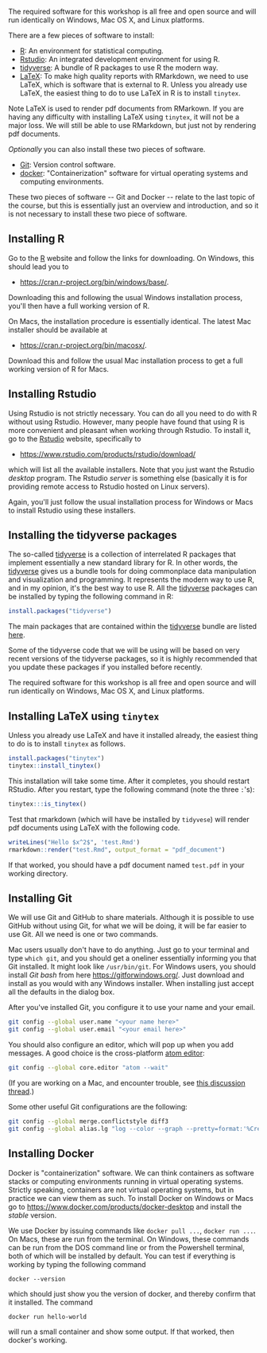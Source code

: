 The required software for this workshop is all free and open source and will run identically on Windows, Mac OS X, and Linux platforms.

There are a few pieces of software to install:

-   [R](https://www.r-project.org/): An environment for statistical
    computing.
-   [Rstudio](https://www.rstudio.com/): An integrated development
    environment for using R.
-   [tidyverse](https://www.tidyverse.org/): A bundle of R packages to
    use R the modern way.
-   [LaTeX](https://www.latex-project.org/): To make high quality reports with RMarkdown, we need to use LaTeX, which is software that is external to R. Unless you already use LaTeX, the easiest thing to do to use LaTeX in R is to install `tinytex`.

Note LaTeX is used to render pdf documents from RMarkown. If you are having any difficulty with installing LaTeX using `tinytex`, it will not be a major loss. We will still be able to use RMarkdown, but just not by rendering pdf documents.

*Optionally* you can also install these two pieces of software. 

-   [Git](https://git-scm.com/): Version control software.
-   [docker](https://www.docker.com): "Containerization" software for virtual operating systems and computing environments.

These two pieces of software -- Git and Docker -- relate to the last topic of the course, but this is essentially just an overview and introduction, and so it is not necessary to install these two piece of software.


## Installing R

Go to the [R](https://www.r-project.org/) website and follow the links
for downloading. On Windows, this should lead you to

-   <https://cran.r-project.org/bin/windows/base/>.

Downloading this and following the usual Windows installation process,
you\'ll then have a full working version of R.

On Macs, the installation procedure is essentially identical. The latest
Mac installer should be available at

-   <https://cran.r-project.org/bin/macosx/>.

Download this and follow the usual Mac installation process to get a
full working version of R for Macs.

## Installing Rstudio

Using Rstudio is not strictly necessary. You can do all you need to do
with R without using Rstudio. However, many people have found that using
R is more convenient and pleasant when working through Rstudio. To
install it, go to the [Rstudio](https://www.rstudio.com/) website,
specifically to

-   <https://www.rstudio.com/products/rstudio/download/>

which will list all the available installers. Note that you just want
the Rstudio *desktop* program. The Rstudio *server* is something else
(basically it is for providing remote access to Rstudio hosted on Linux
servers).

Again, you\'ll just follow the usual installation process for Windows or
Macs to install Rstudio using these installers.

## Installing the tidyverse packages

The so-called [tidyverse](https://www.tidyverse.org/) is a collection of
interrelated R packages that implement essentially a new standard
library for R. In other words, the
[tidyverse](https://www.tidyverse.org/) gives us a bundle tools for
doing commonplace data manipulation and visualization and programming.
It represents the modern way to use R, and in my opinion, it\'s the best
way to use R. All the [tidyverse](https://www.tidyverse.org/) packages
can be installed by typing the following command in R:

```r
install.packages("tidyverse")
```

The main packages that are contained within the
[tidyverse](https://www.tidyverse.org/) bundle are listed
[here](https://www.tidyverse.org/packages/).

Some of the tidyverse code that we will be using will be based on very recent versions of the tidyverse packages, so it is highly recommended that you update these packages if you installed before recently.

The required software for this workshop is all free and open source
and will run identically on Windows, Mac OS X, and Linux platforms.

## Installing LaTeX using `tinytex`

Unless you already use LaTeX and have it installed already, the easiest thing to do is to install `tinytex` as follows.
```r
install.packages("tinytex")
tinytex::install_tinytex()
```
This installation will take some time. After it completes, you should restart RStudio.
After you restart, type the following command (note the three `:`'s):
```r
tinytex:::is_tinytex()
```

Test that rmarkdown (which will have be installed by `tidyvese`) will render pdf documents using LaTeX with the following code.
```r
writeLines("Hello $x^2$", 'test.Rmd')
rmarkdown::render("test.Rmd", output_format = "pdf_document")
```
If that worked, you should have a pdf document named `test.pdf` in your working directory. 

## Installing Git

We will use Git and GitHub to share materials. Although it is possible to use GitHub without using Git, for what we will be doing, it will be far easier to use Git. All we need is one or two commands. 

Mac users usually don't have to do anything. Just go to your terminal and type `which git`, and you should get a oneliner essentially informing you that Git installed. It might look like `/usr/bin/git`. For Windows users, you should install *Git bash* from here https://gitforwindows.org/. Just download and install as you would with any Windows installer. When installing just accept all the defaults in the dialog box.

After you've installed Git, you configure it to use your name and your email.
```bash
git config --global user.name "<your name here>"
git config --global user.email "<your email here>"
```
You should also configure an editor, which will pop up when you add messages.
A good choice is the cross-platform [atom editor](https://atom.io):
```bash
git config --global core.editor "atom --wait"
```
(If you are working on a Mac, and encounter trouble, see [this discussion thread](https://discuss.atom.io/t/not-able-to-associate-atom-with-git-error-macos/15786).)

Some other useful Git configurations are the following:
```bash
git config --global merge.conflictstyle diff3
git config --global alias.lg "log --color --graph --pretty=format:'%Cred%h%Creset -%C(yellow)%d%Creset %s %Cgreen(%cr) %C(bold blue)<%an>%Creset' --abbrev-commit"
```

## Installing Docker

Docker is "containerization" software. We can think containers as software stacks or computing environments running in virtual operating systems. 
Strictly speaking, containers are not virtual operating systems, but in practice we can view them as such.
To install Docker on Windows or Macs go to https://www.docker.com/products/docker-desktop and install the *stable* version.

We use Docker by issuing commands like `docker pull ...`, `docker run ...`.
On Macs, these are run from the terminal.
On Windows, these commands can be run from the DOS command line or from the Powershell terminal, both of which will be installed by default.
You can test if everything is working by typing the following command
```
docker --version
```
which should just show you the version of docker, and thereby confirm that it installed.
The command
```
docker run hello-world
```
will run a small container and show some output. If that worked, then docker's working.
